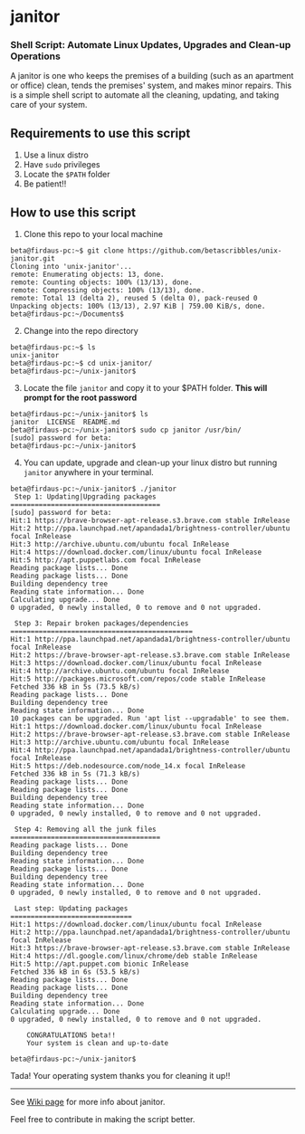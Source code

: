 # janitor
### Shell Script: Automate Linux Updates, Upgrades and Clean-up Operations
A janitor is one who keeps the premises of a building (such as an apartment or office) clean, tends the premises' system, and makes minor repairs. This is a simple shell script to automate all the cleaning, updating, and taking care of your system.

## Requirements to use this script
1. Use a linux distro
2. Have `sudo` privileges
3. Locate the `$PATH` folder
4. Be patient!!

## How to use this script
1. Clone this repo to your local machine
```
beta@firdaus-pc:~$ git clone https://github.com/betascribbles/unix-janitor.git
Cloning into 'unix-janitor'...
remote: Enumerating objects: 13, done.
remote: Counting objects: 100% (13/13), done.
remote: Compressing objects: 100% (13/13), done.
remote: Total 13 (delta 2), reused 5 (delta 0), pack-reused 0
Unpacking objects: 100% (13/13), 2.97 KiB | 759.00 KiB/s, done.
beta@firdaus-pc:~/Documents$ 
```

2. Change into the repo directory
```
beta@firdaus-pc:~$ ls
unix-janitor
beta@firdaus-pc:~$ cd unix-janitor/
beta@firdaus-pc:~/unix-janitor$
```

3. Locate the file `janitor` and copy it to your $PATH folder. <b> This will prompt for the root password</b>
```
beta@firdaus-pc:~/unix-janitor$ ls
janitor  LICENSE  README.md
beta@firdaus-pc:~/unix-janitor$ sudo cp janitor /usr/bin/
[sudo] password for beta: 
beta@firdaus-pc:~/unix-janitor$ 
```

4. You can update, upgrade and clean-up your linux distro but running `janitor` anywhere in your terminal.
```
beta@firdaus-pc:~/unix-janitor$ ./janitor 
 Step 1: Updating|Upgrading packages
=====================================
[sudo] password for beta: 
Hit:1 https://brave-browser-apt-release.s3.brave.com stable InRelease    
Hit:2 http://ppa.launchpad.net/apandada1/brightness-controller/ubuntu focal InRelease
Hit:3 http://archive.ubuntu.com/ubuntu focal InRelease                   
Hit:4 https://download.docker.com/linux/ubuntu focal InRelease           
Hit:5 http://apt.puppetlabs.com focal InRelease
Reading package lists... Done
Reading package lists... Done
Building dependency tree       
Reading state information... Done
Calculating upgrade... Done
0 upgraded, 0 newly installed, 0 to remove and 0 not upgraded.

 Step 3: Repair broken packages/dependencies
=============================================
Hit:1 http://ppa.launchpad.net/apandada1/brightness-controller/ubuntu focal InRelease
Hit:2 https://brave-browser-apt-release.s3.brave.com stable InRelease    
Hit:3 https://download.docker.com/linux/ubuntu focal InRelease           
Hit:4 http://archive.ubuntu.com/ubuntu focal InRelease                   
Hit:5 http://packages.microsoft.com/repos/code stable InRelease
Fetched 336 kB in 5s (73.5 kB/s)
Reading package lists... Done
Building dependency tree       
Reading state information... Done
10 packages can be upgraded. Run 'apt list --upgradable' to see them.
Hit:1 https://download.docker.com/linux/ubuntu focal InRelease           
Hit:2 https://brave-browser-apt-release.s3.brave.com stable InRelease    
Hit:3 http://archive.ubuntu.com/ubuntu focal InRelease                   
Hit:4 http://ppa.launchpad.net/apandada1/brightness-controller/ubuntu focal InRelease
Hit:5 https://deb.nodesource.com/node_14.x focal InRelease
Fetched 336 kB in 5s (71.3 kB/s)
Reading package lists... Done
Reading package lists... Done
Building dependency tree       
Reading state information... Done
0 upgraded, 0 newly installed, 0 to remove and 0 not upgraded.

 Step 4: Removing all the junk files
=====================================
Reading package lists... Done
Building dependency tree       
Reading state information... Done
Reading package lists... Done
Building dependency tree       
Reading state information... Done
0 upgraded, 0 newly installed, 0 to remove and 0 not upgraded.

 Last step: Updating packages
==============================
Hit:1 https://download.docker.com/linux/ubuntu focal InRelease           
Hit:2 http://ppa.launchpad.net/apandada1/brightness-controller/ubuntu focal InRelease
Hit:3 https://brave-browser-apt-release.s3.brave.com stable InRelease    
Hit:4 https://dl.google.com/linux/chrome/deb stable InRelease            
Hit:5 http://apt.puppet.com bionic InRelease
Fetched 336 kB in 6s (53.5 kB/s)                                         
Reading package lists... Done
Reading package lists... Done
Building dependency tree       
Reading state information... Done
Calculating upgrade... Done
0 upgraded, 0 newly installed, 0 to remove and 0 not upgraded.

 	CONGRATULATIONS beta!!
 	Your system is clean and up-to-date

beta@firdaus-pc:~/unix-janitor$ 
```
Tada! Your operating system thanks you for cleaning it up!!

----
See [Wiki page](https://github.com/betascribbles/janitor/wiki/How-to-Take-Care-of-Your-LinuxOS-with-janitor) for more info about janitor.

Feel free to contribute in making the script better.
